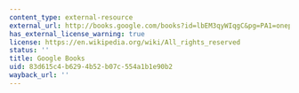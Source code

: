 ```yaml
---
content_type: external-resource
external_url: http://books.google.com/books?id=lbEM3qyWIqgC&pg=PA1=onepage
has_external_license_warning: true
license: https://en.wikipedia.org/wiki/All_rights_reserved
status: ''
title: Google Books
uid: 83d615c4-b629-4b52-b07c-554a1b1e90b2
wayback_url: ''
---
```

